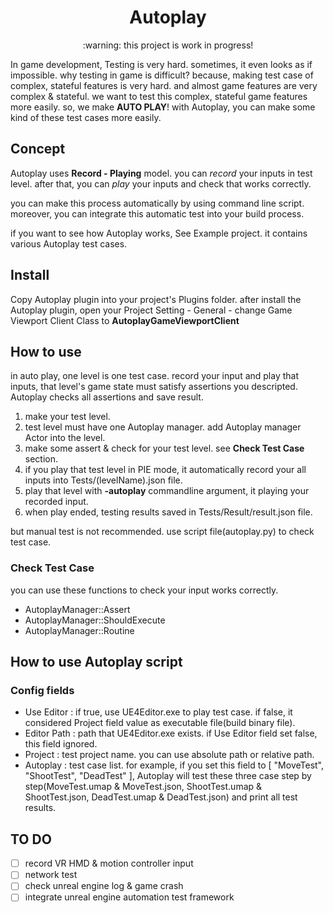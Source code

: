<h1 align="center"> Autoplay </h1>
<p align="center">:warning: this project is work in progress!</p>

In game development, Testing is very hard. sometimes, it even looks as if impossible. why testing in game is difficult? because, making test case of complex, stateful features is very hard. and almost game features are very complex & stateful. we want to test this complex, stateful game features more easily. so, we make **AUTO PLAY**! with Autoplay, you can make some kind of these test cases more easily.

## Concept

Autoplay uses **Record - Playing** model. you can *record* your inputs in test level. after that, you can *play* your inputs and check that works correctly.

you can make this process automatically by using command line script. moreover, you can integrate this automatic test into your build process.

if you want to see how Autoplay works, See Example project. it contains various Autoplay test cases.

## Install

Copy Autoplay plugin into your project's Plugins folder. after install the Autoplay plugin, open your Project Setting - General - change Game Viewport Client Class to **AutoplayGameViewportClient**

## How to use

in auto play, one level is one test case. record your input and play that inputs, that level's game state must satisfy assertions you descripted. Autoplay checks all assertions and save result.

1. make your test level.
2. test level must have one Autoplay manager. add Autoplay manager Actor into the level.
3. make some assert & check for your test level. see **Check Test Case** section.
3. if you play that test level in PIE mode, it automatically record your all inputs into Tests/(levelName).json file.
4. play that level with **-autoplay** commandline argument, it playing your recorded input.
5. when play ended, testing results saved in Tests/Result/result.json file.

but manual test is not recommended. use script file(autoplay.py) to check test case.

### Check Test Case

you can use these functions to check your input works correctly.

- AutoplayManager::Assert
- AutoplayManager::ShouldExecute
- AutoplayManager::Routine

## How to use Autoplay script

### Config fields

- Use Editor : if true, use UE4Editor.exe to play test case. if false, it considered Project field value as executable file(build binary file).
- Editor Path : path that UE4Editor.exe exists. if Use Editor field set false, this field ignored.
- Project : test project name. you can use absolute path or relative path.
- Autoplay : test case list. for example, if you set this field to [ "MoveTest", "ShootTest", "DeadTest" ], Autoplay will test these three case step by step(MoveTest.umap & MoveTest.json, ShootTest.umap & ShootTest.json, DeadTest.umap & DeadTest.json) and print all test results.

## TO DO
- [ ] record VR HMD & motion controller input
- [ ] network test
- [ ] check unreal engine log & game crash
- [ ] integrate unreal engine automation test framework
